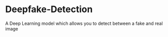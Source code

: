 # Deepfake-Detection
A Deep Learning model which allows you to detect between a fake and real image 
